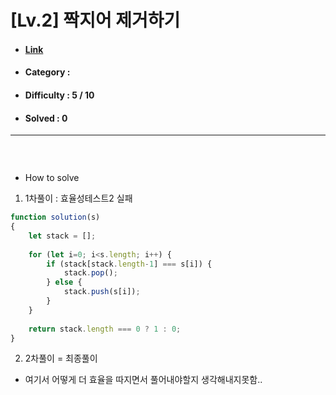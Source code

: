 # [Lv.2] 짝지어 제거하기 
* #### [Link](https://school.programmers.co.kr/learn/courses/30/lessons/12973)
* #### Category : 
* #### Difficulty : 5 / 10  
* #### Solved : 0

<hr />

```js

```

<br />

* How to solve
1. 1차풀이 : 효율성테스트2 실패 
```js
function solution(s)
{
    let stack = [];
    
    for (let i=0; i<s.length; i++) {
        if (stack[stack.length-1] === s[i]) {
            stack.pop();
        } else {
            stack.push(s[i]);
        }
    }
    
    return stack.length === 0 ? 1 : 0;
}
```

2. 2차풀이 = 최종풀이 
* 여기서 어떻게 더 효율을 따지면서 풀어내야할지 생각해내지못함.. 